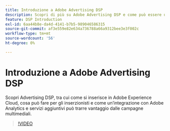 ```yaml
---
title: Introduzione a Adobe Advertising DSP
description: Scopri di più su Adobe Advertising DSP e come può essere utile per le campagne multimediali.
feature: DSP Introduction
exl-id: 6aa44b8e-da4d-4141-b7b5-989046586315
source-git-commit: af3e559e82e634a736788a66a9312bee3e3f002c
workflow-type: tm+mt
source-wordcount: '56'
ht-degree: 0%

---
```


# Introduzione a Adobe Advertising DSP

Scopri Advertising DSP, tra cui come si inserisce in Adobe Experience Cloud, cosa può fare per gli inserzionisti e come un’integrazione con Adobe Analytics e servizi aggiuntivi può trarre vantaggio dalle campagne multimediali.

>[!VIDEO](https://video.tv.adobe.com/v/3412422?captions=ita)
